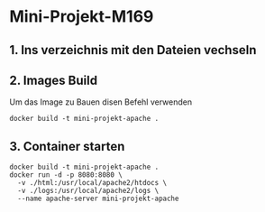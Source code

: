 # Mini-Projekt-M169
## 1. Ins verzeichnis mit den Dateien vechseln
## 2. Images Build
Um das Image zu Bauen disen Befehl verwenden
```
docker build -t mini-projekt-apache .
```

## 3. Container starten
```
docker build -t mini-projekt-apache .
docker run -d -p 8080:8080 \
  -v ./html:/usr/local/apache2/htdocs \
  -v ./logs:/usr/local/apache2/logs \
  --name apache-server mini-projekt-apache
```
